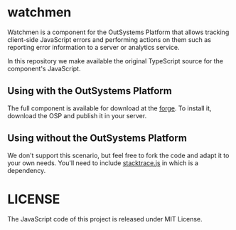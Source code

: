 watchmen
========

Watchmen is a component for the OutSystems Platform that allows tracking
client-side JavaScript errors and performing actions on them such as
reporting error information to a server or analytics service.

In this repository we make available the original TypeScript source for the
component's JavaScript.

Using with the OutSystems Platform
----------------------------------

The full component is available for download at the [forge][os-forge]. To
install it, download the OSP and publish it in your server.

Using without the OutSystems Platform
-------------------------------------

We don't support this scenario, but feel free to fork the code and adapt it
to your own needs. You'll need to include [stacktrace.js][stacktrace-js] in
which is a dependency.

LICENSE
=======

The JavaScript code of this project is released under MIT License.

  [os-forge]: http://www.outsystems.com/Forge/component/418/watchmen/
  [stacktrace-js]: http://stacktracejs.com/
